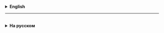 <details>
  <summary style="cursor: pointer;"><b>English</b></summary>

# Basic information about computers and software

## How does a computer read and store information?
- computer architecture:
- CPU,
- RAM,ilu
- HDD/SSD,
- peripherals
- Software:iluiluli
- OS
- Utilities
- Application

## Programming languages, program code, compiler (interpreter)

## JVM + JDK
Java Virtual Machine is a "virtual machine" that allows you to run programs written in Java on a real machine (computer).
The same Java program can run on different devices and operating systems (such as Windows, Mac, Linux, and others), without changing the program code.
This is possible because the JVM does all the "adaptation" of the code for a specific device.

Java Development Kit is a set of tools for Java program developers. It is like a complete set of tools for a builder: it has everything you need to create, test, and run Java applications. The JDK includes a Java **compiler** (which converts code written in Java into a format understandable by the Java Virtual Machine), Java class libraries that provide various functions, such as for working with files, networks, and so on, as well as other useful tools, such as for debugging programs and optimizing them.
In short, the JDK is everything a developer needs to work with Java.

A **compiler** is a special program that translates the source code of a program written by a programmer, for example, in a programming language such as Java or C++, into machine code that can be executed on a computer.

The process of developing programs:
- writing code in an editor;
- eliminating syntax errors;
- compiling and running;
- debugging, eliminating errors;
- evaluating the result.

## Number systems - decimal, binary, etc.
https://calcus.ru/perevod-sistem-schisleniya

</details>

<hr>

<details style="padding-top: 18px">
  <summary style="cursor: pointer;"><b>На русском</b></summary>

# Базовые сведения о компьютерах и программном обеспечении

## Как компьютер считает и хранит информацию?
- архитектура компьютера:
    - CPU - central processing unit, "черный ящик"
    - RAM - random access memory
    - HDD/SSD - solid state drive
    - периферия - монитор, клавиатура, мышь, принтер, перья, планшеты и т.д.

Hardware - это все выше.

- Программное обеcпечение (Software):
    - OS - operating system (операционная система), BIOS стартует первым, "будит" ОС
    - Utilities - служебные программы, набор программ для разных целей (архиваторы, "обновители", драйверы) 
    - Application - приложения для работы
      - бухучет
      - банкинг
      - управление производством
      - логистика
      - документооборот
      - "творчество"
      - геоприложения
      - Интернет (браузеры)

## Языки программирования, программный код, компиллятор (интерпретатор)
Ада Лавлейс - первая программистка

Алан Тьринг в 1930 гг. придумал "машину"
- бесконечная ячеистая лента
- читающая и пишущая головка
- возможность записать или считать из ячейки 0 или 1 
"Игра в имитацию" (Enigma)

## JVM + JDK
Java Virtual Mashine — это "виртуальная машина", которая позволяет запускать программы, написанные на языке Java на реальной машине (компьютере).
Одна и та же Java-программа может работать на разных устройствах и операционных системах (как Windows, Mac, Linux и другие), без изменений в коде программы.
Это возможно потому, что JVM занимается всей "адаптацией" кода под конкретное устройство.

**Java Development Kit** — это набор инструментов для разработчиков программ на языке Java. Это как полный набор инструментов для строителя: в нём есть всё, что нужно для создания, тестирования и запуска Java-приложений. 

В состав JDK входят **компилятор** Java (который превращает код, написанный на языке Java, в формат, понятный Java Virtual Machine), библиотеки классов Java, которые предоставляют различные функции, например, для работы с файлами, сетью и так далее, а также другие полезные инструменты, например, для отладки программ и их оптимизации. 
Если коротко, то JDK — это всё, что нужно разработчику для работы с Java.

**Компиллятор** — это специальная программа, которая переводит написанный программистом исходный код программы, например, на языке программирования как Java или C++, в машинный код, который может исполняться на компьютере.

Процесс разработки программ:
- написание кода в редакторе (IDE);
- устранение синтаксических ошибок;
- компилляция и запуск;
- отладка, устранение ошибок;
- оценка полученного результата.

## Системы счисления - десятеричная, двоичная и пр.
   https://calcus.ru/perevod-sistem-schisleniya

десятичная, 10 - это основание системы, придумали арабы, цифры - 0, 1, 2, ..., 9
смысл цифры меняется в зависимости от ее позиции в числе
2 222
4 позиции:
2 - это тысячи
2 - это сотни
2 - это десятки
2 - это единицы

Такие системы счисления называются позиционными.

Римская, египетская - там смысл числа получается с помощью сложения написанных символов.

В двоичной системе только две цифры - 0, 1

0 = 0
1 = 1
10(2) = 2(10)
11(2) = 3(10)
100(2) = 4(10)
... 


-------------------------------------------------------------------------
Дополнительный материал:

# Первая программа

Изучать язык программирования обычно начинают с программы 'Hello, World!', которая выводит этот текст на экран.
```console
Hello, World!
```
На языке Java эта программа будет выглядеть так:
```java
  class Main { 
      public static void main(String[] args) {
          System.out.println("Hello, World!");
      }
  }
```

Текст *Hello, World!* появится на экране благодаря команде `System.out.println()`, где `println()` - это сокращение от английского *print line*. 
Она выводит на экран текст, который указан в скобках. 
В данном случае строку `("Hello, World!")`. 
Строка всегда обрамляется двойными кавычками "". 
Если этого не сделать, то компилятор укажет на синтаксическую ошибку.

# Важные моменты в синтаксисе языка Java

**Чувствительность к регистру**
– язык Java чувствителен к регистру, то есть идентификатор Hello и hello имеют разный смысл.

Название всех классов – **первая буква должна быть в верхнем регистре**.

# camelCase - правила наименования переменных и методов
Если несколько слов используются, чтобы сформировать название класса, первая буква каждого внутреннего слова
должна быть в верхнем регистре, например, `MyJavaClass`

Название методов – в синтаксисе Java все имена методов должны начинаться с буквы нижнего регистра. 
Если несколько слов используются, чтобы сформировать имя метода, то
первая буква каждого внутреннего слова должна быть в верхнем регистре, например, `myMethodName()`

**Название файла программы = название класса**
– наименование файла программы должно точно совпадать с именем класса.
При сохранении файла, Вы должны сохранить его, используя имя класса (помните о чувствительности к регистру)
и добавить «.java» в конце имени (если имена не совпадают, Ваша программа не будет компилироваться). 
Например:
`MyJavaProgram` – это название класса, 
тогда файл должен быть сохранен как `MyJavaProgram.java`

`public static void main(String args[])` – обработка программы начинается с метода main(), который является обязательной
частью каждой программы.

**Идентификаторы** – это имена, используемые для классов, переменных и методов.
Все компоненты Java требуют имена.
Каждый идентификатор должен начинаться с букв латинского алфавита от a до z, символа '$' или '_'.
После первого символа далее идентификатор может иметь любую комбинацию символов. 
Ключевое (служебное) слово языка не может быть использовано в качестве идентификатора.
Идентификатор в Java чувствителен к регистру!

Пример правильного написания: age, $salary, _value, __1_value. 
Пример неправильного написания: 123abc, -salary.

**Ключевые (служебные) слова**
Всего зарезервировано 50 служебных слов в Java.

Список ключевых слов по алфавиту:
abstract assert boolean break byte case catch char class const continue default do double else enum extends
final finally float for goto if implements import instanceof int interface long native new package private
protected public return short static strictfp super switch synchronized this throw throws transient try
void volatile while

**Важно!** Ключевое слово не может быть употреблено в качестве константы или переменной, или любых других
имен идентификаторов.

**Полезно!** Составить свой мини-словарь с переводом ключевых слов.

</details>
